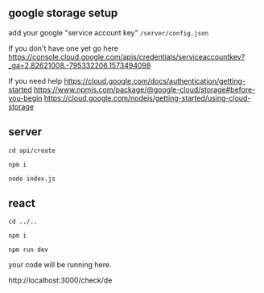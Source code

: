 
## google storage setup
add your google "service account key" `/server/config.json`

If you don't have one yet go here 
https://console.cloud.google.com/apis/credentials/serviceaccountkey?_ga=2.82621008.-795332206.1573494098

If you need help
https://cloud.google.com/docs/authentication/getting-started
https://www.npmjs.com/package/@google-cloud/storage#before-you-begin
https://cloud.google.com/nodejs/getting-started/using-cloud-storage

## server

`cd api/create `

`npm i`

`node index.js`

## react
`cd ../..`

`npm i`

`npm run dev`

your code will be running here.

http://localhost:3000/check/de

